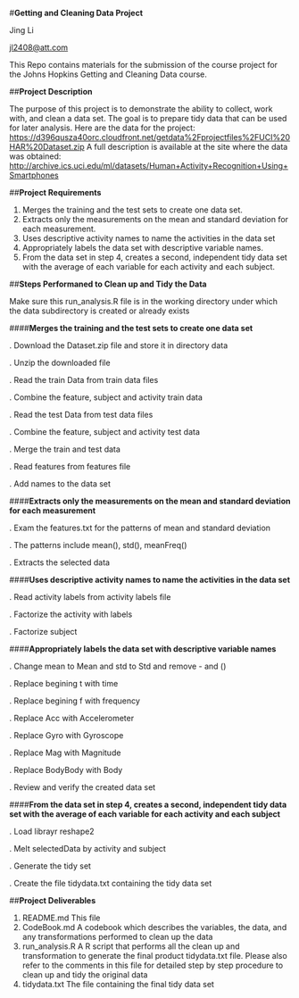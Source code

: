 #**Getting and Cleaning Data Project**

Jing Li

jl2408@att.com

This Repo contains materials for the submission of the course project for the Johns Hopkins Getting and Cleaning Data course.

##**Project Description**

The purpose of this project is to demonstrate the ability to collect, work with, and clean a data set. The goal is to prepare tidy data that can be used for later analysis.
Here are the data for the project:
https://d396qusza40orc.cloudfront.net/getdata%2Fprojectfiles%2FUCI%20HAR%20Dataset.zip
A full description is available at the site where the data was obtained:
http://archive.ics.uci.edu/ml/datasets/Human+Activity+Recognition+Using+Smartphones

##**Project Requirements**

1. Merges the training and the test sets to create one data set.
2. Extracts only the measurements on the mean and standard deviation for each measurement.
3. Uses descriptive activity names to name the activities in the data set
4. Appropriately labels the data set with descriptive variable names.
5. From the data set in step 4, creates a second, independent tidy data set with the average of each variable for each activity and each subject.

##**Steps Performaned to Clean up and Tidy the Data**

Make sure this run_analysis.R file is in the working directory under which the data subdirectory is created or already exists

####**Merges the training and the test sets to create one data set**

. Download the Dataset.zip file and store it in directory data

. Unzip the downloaded file

. Read the train Data from train data files

. Combine the feature, subject and activity train data

. Read the test Data from test data files

. Combine the feature, subject and activity test data

. Merge the train and test data

. Read features from features file

. Add names to the data set

####**Extracts only the measurements on the mean and standard deviation for each measurement**

. Exam the features.txt for the patterns of mean and standard deviation

. The patterns include mean(), std(), meanFreq()

. Extracts the selected data

####**Uses descriptive activity names to name the activities in the data set**

. Read activity labels from activity labels file

. Factorize the activity with labels

. Factorize subject

####**Appropriately labels the data set with descriptive variable names**

. Change mean to Mean and std to Std and remove - and ()

. Replace begining t with time

. Replace begining f with frequency

. Replace Acc with Accelerometer

. Replace Gyro with Gyroscope

. Replace Mag with Magnitude

. Replace BodyBody with Body

. Review and verify the created data set

####**From the data set in step 4, creates a second, independent tidy data set with the average of each variable for each activity and each subject**

. Load librayr reshape2

. Melt selectedData by activity and subject

. Generate the tidy set

. Create the file tidydata.txt containing the tidy data set

##**Project Deliverables**

1. README.md
	This file
2. CodeBook.md
	A codebook which describes the variables, the data, and any transformations performed to clean up the data
3. run_analysis.R
	A R script that performs all the clean up and transformation to generate the final product tidydata.txt file. Please also refer to the comments in this file for detailed step by step procedure to clean up and tidy the original data
4. tidydata.txt
	The file containing the final tidy data set

